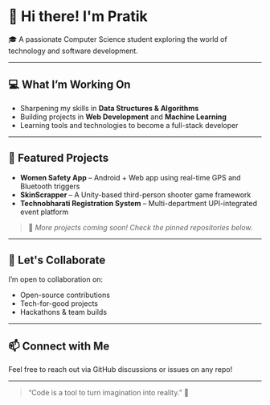 # 👋 Hi there! I'm Pratik

🎓 A passionate Computer Science student exploring the world of technology and software development.

---

## 💻 What I’m Working On

- Sharpening my skills in **Data Structures & Algorithms**
- Building projects in **Web Development** and **Machine Learning**
- Learning tools and technologies to become a full-stack developer

---

## 🌟 Featured Projects

- **Women Safety App** – Android + Web app using real-time GPS and Bluetooth triggers  
- **SkinScrapper** – A Unity-based third-person shooter game framework  
- **Technobharati Registration System** – Multi-department UPI-integrated event platform

> 📌 *More projects coming soon! Check the pinned repositories below.*

---

## 🔧 Let's Collaborate

I’m open to collaboration on:

- Open-source contributions  
- Tech-for-good projects  
- Hackathons & team builds  

---

## 📫 Connect with Me

Feel free to reach out via GitHub discussions or issues on any repo!

---

> “Code is a tool to turn imagination into reality.” 🚀


